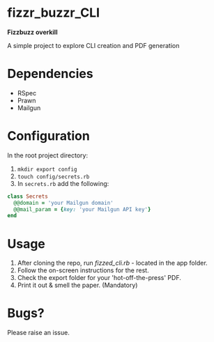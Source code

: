 fizzr_buzzr_CLI
===============

**Fizzbuzz overkill**

A simple project to explore CLI creation and PDF generation

Dependencies
===============

* RSpec
* Prawn
* Mailgun

Configuration
===============

In the root project directory:

1. `mkdir export config`
2. `touch config/secrets.rb`
3. In `secrets.rb` add the following:

```ruby
class Secrets
  @@domain = 'your Mailgun domain'
  @@mail_param = {key: 'your Mailgun API key'}
end
```

Usage
===============

1. After cloning the repo, run *fizzed_cli.rb* - located in the app folder.
2. Follow the on-screen instructions for the rest.
3. Check the export folder for your 'hot-off-the-press' PDF.
4. Print it out & smell the paper. (Mandatory)

Bugs?
===============

Please raise an issue.
